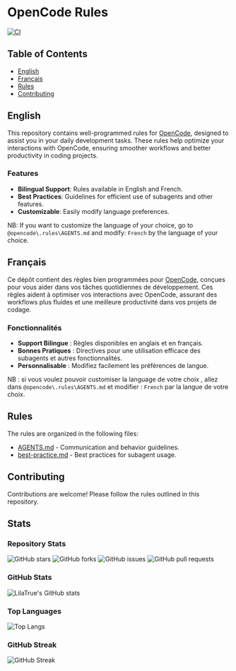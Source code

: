# OpenCode Rules

[![CI](https://github.com/lilaTrue/opencode-rules/workflows/Repository%20Consistency%20Check/badge.svg)](https://github.com/lilaTrue/opencode-rules/actions)

## Table of Contents

- [English](#english)
- [Français](#français)
- [Rules](#rules)
- [Contributing](#contributing)

## English

This repository contains well-programmed rules for [OpenCode](https://opencode.ai/), designed to assist you in your daily development tasks. These rules help optimize your interactions with OpenCode, ensuring smoother workflows and better productivity in coding projects.

### Features
- **Bilingual Support**: Rules available in English and French.
- **Best Practices**: Guidelines for efficient use of subagents and other features.
- **Customizable**: Easily modify language preferences.

NB: If you want to customize the language of your choice, go to `@opencode\.rules\AGENTS.md` and modify: `French` by the language of your choice.

## Français

Ce dépôt contient des règles bien programmées pour [OpenCode](https://opencode.ai/), conçues pour vous aider dans vos tâches quotidiennes de développement. Ces règles aident à optimiser vos interactions avec OpenCode, assurant des workflows plus fluides et une meilleure productivité dans vos projets de codage.

### Fonctionnalités
- **Support Bilingue** : Règles disponibles en anglais et en français.
- **Bonnes Pratiques** : Directives pour une utilisation efficace des subagents et autres fonctionnalités.
- **Personnalisable** : Modifiez facilement les préférences de langue.

NB : si vous voulez pouvoir customiser la language de votre choix , allez dans `@opencode\.rules\AGENTS.md` et modifier : `French` par la langue de votre choix.

## Rules

The rules are organized in the following files:

- [AGENTS.md](opencode/.rules/AGENTS.md) - Communication and behavior guidelines.
- [best-practice.md](best-practice.md) - Best practices for subagent usage.

## Contributing

Contributions are welcome! Please follow the rules outlined in this repository.

## Stats

### Repository Stats
![GitHub stars](https://img.shields.io/github/stars/lilaTrue/opencode-rules?style=social)
![GitHub forks](https://img.shields.io/github/forks/lilaTrue/opencode-rules?style=social)
![GitHub issues](https://img.shields.io/github/issues/lilaTrue/opencode-rules)
![GitHub pull requests](https://img.shields.io/github/issues-pr/lilaTrue/opencode-rules)

### GitHub Stats
![LilaTrue's GitHub stats](https://github-readme-stats.vercel.app/api?username=LilaTrue&show_icons=true&theme=radical)

### Top Languages
![Top Langs](https://github-readme-stats.vercel.app/api/top-langs/?username=LilaTrue&layout=compact)

### GitHub Streak
![GitHub Streak](https://github-readme-streak-stats.herokuapp.com/?user=LilaTrue)
